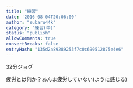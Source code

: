 ```yaml
---
title: "練習"
date: '2016-08-04T20:06:00'
author: "subaru44k"
category: "練習(中)"
status: "publish"
allowComments: true
convertBreaks: false
entryHash: "135d2a89289253f7c0c690512875e4e6"
---
```

32分ジョグ

疲労とは何か？あんま疲労していない(ように感じる)
